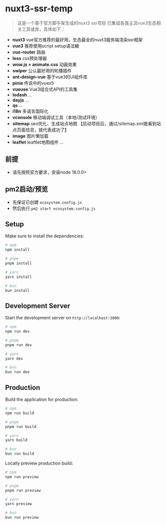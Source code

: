 # nuxt3-ssr-temp
> 这是一个基于官方脚手架生成的nuxt3 ssr项目
> 已集成各类主流vue3生态相关工具或库，具体如下：
- **nuxt3** vue官方推荐的最好用，生态最全的nuxt3服务端渲染ssr框架
- **vue3** 推荐使用script setup语法糖
- **vue-router** 路由
- **less** css预处理器
- **wow.js + animate.css** 动画效果
- **swiper** 公认最好用的轮播插件                  
- **ant-design-vue** 基于vue3的UI组件库
- **pinia**  传说中的vuex5
- **vueuse** Vue3组合式API的工具集
- **lodash** ...
- **dayjs** ...
- **qs** ...
- **i18n** 多语言国际化
- **vconsole** 移动端调试工具（本地/测试环境）
- **sitemap** seo优化、生成站点地图 【启动项目后，通过/sitemap.xml能看到站点页面信息，就代表成功了】
- **image** 图片懒加载
- **leaflet** leaftlet地图组件
...

## 前提
- 请先按照官方要求，安装node 18.0.0+

## pm2启动/预览
- 先保证已创建 `ecosystem.config.js` 
- 然后执行 `pm2 start ecosystem.config.js`


## Setup

Make sure to install the dependencies:

```bash
# npm
npm install

# pnpm
pnpm install

# yarn
yarn install

# bun
bun install
```

## Development Server

Start the development server on `http://localhost:3000`:

```bash
# npm
npm run dev

# pnpm
pnpm run dev

# yarn
yarn dev

# bun
bun run dev
```

## Production

Build the application for production:

```bash
# npm
npm run build

# pnpm
pnpm run build

# yarn
yarn build

# bun
bun run build
```

Locally preview production build:

```bash
# npm
npm run preview

# pnpm
pnpm run preview

# yarn
yarn preview

# bun
bun run preview
```